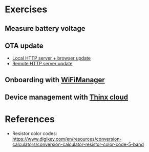 # Exercises

## Measure battery voltage

## OTA update
* [Local HTTP server + browser update](http://esp8266.github.io/Arduino/versions/2.0.0/doc/ota_updates/ota_updates.html#web-browser)
* [Remote HTTP server update](http://esp8266.github.io/Arduino/versions/2.0.0/doc/ota_updates/ota_updates.html#http-server)

## Onboarding with [WiFiManager](https://github.com/tzapu/WiFiManager)
## Device management with [Thinx cloud](https://thinx.cloud)


# References
* Resistor color codes: https://www.digikey.com/en/resources/conversion-calculators/conversion-calculator-resistor-color-code-5-band
